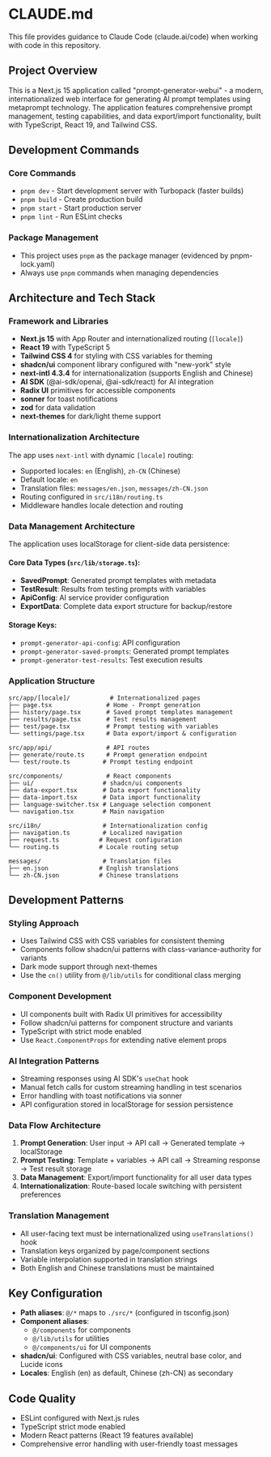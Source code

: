 # CLAUDE.md

This file provides guidance to Claude Code (claude.ai/code) when working with code in this repository.

## Project Overview

This is a Next.js 15 application called "prompt-generator-webui" - a modern, internationalized web interface for generating AI prompt templates using metaprompt technology. The application features comprehensive prompt management, testing capabilities, and data export/import functionality, built with TypeScript, React 19, and Tailwind CSS.

## Development Commands

### Core Commands
- `pnpm dev` - Start development server with Turbopack (faster builds)
- `pnpm build` - Create production build  
- `pnpm start` - Start production server
- `pnpm lint` - Run ESLint checks

### Package Management
- This project uses `pnpm` as the package manager (evidenced by pnpm-lock.yaml)
- Always use `pnpm` commands when managing dependencies

## Architecture and Tech Stack

### Framework and Libraries
- **Next.js 15** with App Router and internationalized routing (`[locale]`)
- **React 19** with TypeScript 5
- **Tailwind CSS 4** for styling with CSS variables for theming
- **shadcn/ui** component library configured with "new-york" style
- **next-intl 4.3.4** for internationalization (supports English and Chinese)
- **AI SDK** (@ai-sdk/openai, @ai-sdk/react) for AI integration
- **Radix UI** primitives for accessible components
- **sonner** for toast notifications
- **zod** for data validation
- **next-themes** for dark/light theme support

### Internationalization Architecture
The app uses `next-intl` with dynamic `[locale]` routing:
- Supported locales: `en` (English), `zh-CN` (Chinese)
- Default locale: `en`
- Translation files: `messages/en.json`, `messages/zh-CN.json`
- Routing configured in `src/i18n/routing.ts`
- Middleware handles locale detection and routing

### Data Management Architecture
The application uses localStorage for client-side data persistence:

#### Core Data Types (`src/lib/storage.ts`):
- **SavedPrompt**: Generated prompt templates with metadata
- **TestResult**: Results from testing prompts with variables
- **ApiConfig**: AI service provider configuration
- **ExportData**: Complete data export structure for backup/restore

#### Storage Keys:
- `prompt-generator-api-config`: API configuration
- `prompt-generator-saved-prompts`: Generated prompt templates
- `prompt-generator-test-results`: Test execution results

### Application Structure
```
src/app/[locale]/           # Internationalized pages
├── page.tsx               # Home - Prompt generation
├── history/page.tsx       # Saved prompt templates management
├── results/page.tsx       # Test results management
├── test/page.tsx          # Prompt testing with variables
└── settings/page.tsx      # Data export/import & configuration

src/app/api/               # API routes
├── generate/route.ts      # Prompt generation endpoint
└── test/route.ts         # Prompt testing endpoint

src/components/            # React components
├── ui/                   # shadcn/ui components
├── data-export.tsx       # Data export functionality
├── data-import.tsx       # Data import functionality
├── language-switcher.tsx # Language selection component
└── navigation.tsx        # Main navigation

src/i18n/                 # Internationalization config
├── navigation.ts         # Localized navigation
├── request.ts           # Request configuration
└── routing.ts           # Locale routing setup

messages/                 # Translation files
├── en.json              # English translations
└── zh-CN.json           # Chinese translations
```

## Development Patterns

### Styling Approach
- Uses Tailwind CSS with CSS variables for consistent theming
- Components follow shadcn/ui patterns with class-variance-authority for variants
- Dark mode support through next-themes
- Use the `cn()` utility from `@/lib/utils` for conditional class merging

### Component Development
- UI components built with Radix UI primitives for accessibility
- Follow shadcn/ui patterns for component structure and variants
- TypeScript with strict mode enabled
- Use `React.ComponentProps` for extending native element props

### AI Integration Patterns
- Streaming responses using AI SDK's `useChat` hook
- Manual fetch calls for custom streaming handling in test scenarios
- Error handling with toast notifications via sonner
- API configuration stored in localStorage for session persistence

### Data Flow Architecture
1. **Prompt Generation**: User input → API call → Generated template → localStorage
2. **Prompt Testing**: Template + variables → API call → Streaming response → Test result storage
3. **Data Management**: Export/import functionality for all user data types
4. **Internationalization**: Route-based locale switching with persistent preferences

### Translation Management
- All user-facing text must be internationalized using `useTranslations()` hook
- Translation keys organized by page/component sections
- Variable interpolation supported in translation strings
- Both English and Chinese translations must be maintained

## Key Configuration
- **Path aliases**: `@/*` maps to `./src/*` (configured in tsconfig.json)
- **Component aliases**: 
  - `@/components` for components
  - `@/lib/utils` for utilities
  - `@/components/ui` for UI components
- **shadcn/ui**: Configured with CSS variables, neutral base color, and Lucide icons
- **Locales**: English (en) as default, Chinese (zh-CN) as secondary

## Code Quality
- ESLint configured with Next.js rules
- TypeScript strict mode enabled
- Modern React patterns (React 19 features available)
- Comprehensive error handling with user-friendly toast messages